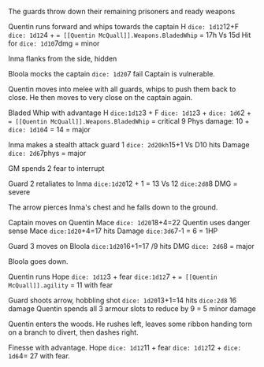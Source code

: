 The guards throw down their remaining prisoners and ready weapons

Quentin runs forward and whips towards the captain
H `dice: 1d12`12+F `dice: 1d12`4 + `= [[Quentin McQuall]].Weapons.BladedWhip` = 17h Vs 15d
Hit for `dice: 1d10`7dmg = minor

Inma flanks from the side, hidden

Bloola mocks the captain `dice: 1d20`7 fail
Captain is vulnerable. 

Quentin moves into melee with all guards, whips to push them back to close. 
He then moves to very close on the captain again. 

Bladed Whip with advantage 
H `dice:1d12`3 + F `dice: 1d12`3 + `dice: 1d6`2 + `= [[Quentin McQuall]].Weapons.BladedWhip` = critical 9
Phys damage: 10 + `dice: 1d10`4 = 14 = major

Inma makes a stealth attack  guard 1
`dice: 2d20kh`15+1 Vs D10 hits
Damage `dice: 2d6`7phys = major

GM spends 2 fear to interrupt

Guard 2 retaliates to Inma
`dice:1d20`12 + 1 = 13 Vs 12
`dice:2d8`8 DMG = severe

The arrow pierces Inma's chest and he falls down to the ground. 

Captain moves on Quentin
Mace `dice: 1d20`18+4=22
Quentin uses danger sense
Mace `dice:1d20`+4=17 hits
Damage `dice:3d6`7-1 = 6 = 1HP

Guard 3 moves on Bloola
`dice:1d20`16+1=17 /9 hits
DMG `dice: 2d6`8 = major

Bloola goes down. 

Quentin runs
Hope `dice: 1d12`3 + fear `dice:1d12`7 + `= [[Quentin McQuall]].agility` = 11 with fear

Guard shoots arrow, hobbling shot
`dice: 1d20`13+1=14 hits
`dice:2d8` 16 damage
Quentin spends all 3 armour slots to reduce by 9 = 5 minor damage

Quentin enters the woods. He rushes left, leaves some ribbon handing torn on a branch to divert, then dashes right. 

Finesse with advantage. 
Hope `dice: 1d12`11 + fear `dice: 1d12`12 + `dice: 1d6`4= 27 with fear. 